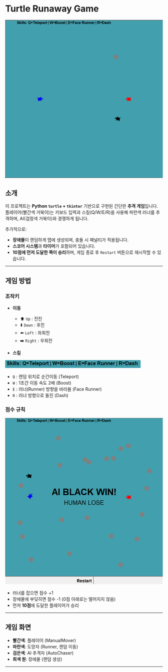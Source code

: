 # Turtle Runaway Game

![alt text](turtle_runaway.png)

## 소개
이 프로젝트는 **Python `turtle` + `tkinter`** 기반으로 구현된 간단한 **추격 게임**입니다.  
플레이어(빨간색 거북이)는 키보드 입력과 스킬(Q/W/E/R)을 사용해 파란색 러너를 추격하며, AI(검정색 거북이)와 경쟁하게 됩니다.  

추가적으로:
- **장애물**이 랜덤하게 맵에 생성되며, 충돌 시 패널티가 적용됩니다.
- **스코어 시스템**과 **타이머**가 포함되어 있습니다.
- **10점에 먼저 도달한 쪽이 승리**하며, 게임 종료 후 `Restart` 버튼으로 재시작할 수 있습니다.

---

## 게임 방법

### 조작키
- **이동**
  - ⬆️ `Up` : 전진
  - ⬇️ `Down` : 후진
  - ⬅️ `Left` : 좌회전
  - ➡️ `Right` : 우회전

- **스킬**

![alt text](skills.png)

  - `Q` : 랜덤 위치로 순간이동 (Teleport)
  - `W` : 1초간 이동 속도 2배 (Boost)
  - `E` : 러너(Runner) 방향을 바라봄 (Face Runner)
  - `R` : 러너 방향으로 돌진 (Dash)

### 점수 규칙
![alt text](end.png)

- 러너를 잡으면 점수 +1  
- 장애물에 부딪히면 점수 -1 (0점 아래로는 떨어지지 않음)  
- 먼저 **10점**에 도달한 플레이어가 승리  

---

## 게임 화면
- **빨간색**: 플레이어 (ManualMover)  
- **파란색**: 도망자 (Runner, 랜덤 이동)  
- **검은색**: AI 추격자 (AutoChaser)  
- **회색 원**: 장애물 (랜덤 생성)  


---

